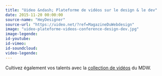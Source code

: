 ```yaml
---
title: "Uideo &ndash; Plateforme de vidéos sur le design & le dev"
date: 2015-11-20 00:00:00
source-name: "HeyDesigner"
source-url: "https://uideo.net/?ref=MagazineDuWebdesign"
image: "uideo-plateforme-videos-conference-design-dev.jpg"
image-legende:
id-youtube:
id-vimeo:
id-soundcloud:
video-legende:
---
```


Cultivez également vos talents avec la [collection de vidéos](http://magazineduwebdesign.com/videos/) du MDW.

